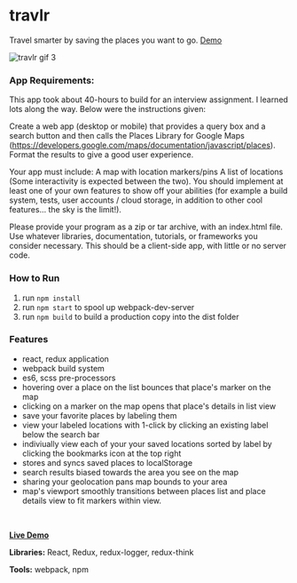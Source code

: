 # travlr
Travel smarter by saving the places you want to go. [Demo](https://justinchi.me/travlr)

![travlr gif 3](https://user-images.githubusercontent.com/1195698/29548165-a9e6146a-86b3-11e7-873b-d4a2d816f1f6.gif)

### App Requirements:

This app took about 40-hours to build for an interview assignment. I learned lots along the way. Below were the instructions given:
 
Create a web app (desktop or mobile) that provides a query box and a search button and then calls the Places Library for Google Maps (https://developers.google.com/maps/documentation/javascript/places). Format the results to give a good user experience. 
 
Your app must include:
A map with location markers/pins
A list of locations (Some interactivity is expected between the two).
You should implement at least one of your own features to show off your abilities (for example a build system, tests, user accounts / cloud storage, in addition to other cool features... the sky is the limit!).
 
Please provide your program as a zip or tar archive, with an index.html file. Use whatever libraries, documentation, tutorials, or frameworks you consider necessary. This should be a client-side app, with little or no server code.

### How to Run
1. run `npm install`
2. run `npm start` to spool up webpack-dev-server
3. run `npm build` to build a production copy into the dist folder

### Features
- react, redux application
- webpack build system
- es6, scss pre-processors
- hovering over a place on the list bounces that place's marker on the map
- clicking on a marker on the map opens that place's details in list view
- save your favorite places by labeling them
- view your labeled locations with 1-click by clicking an existing label below the search bar
- indiviually view each of your your saved locations sorted by label by clicking the bookmarks icon at the top right
- stores and syncs saved places to localStorage
- search results biased towards the area you see on the map
- sharing your geolocation pans map bounds to your area
- map's viewport smoothly transitions between places list and place details view to fit markers within view.

<br />

__[Live Demo](https://justinchi.me/travlr/)__

__Libraries:__ React, Redux, redux-logger, redux-think

__Tools:__ webpack, npm
